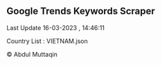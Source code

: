 

## Google Trends Keywords Scraper 
 
Last Update 16-03-2023 , 14:46:11

Country List :
VIETNAM.json



© Abdul Muttaqin 

